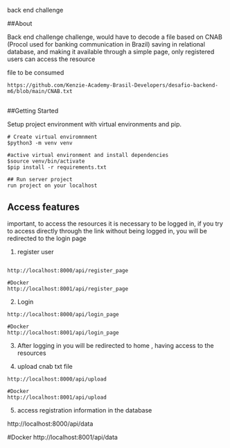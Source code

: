 back end challenge

##About

Back end challenge challenge, would have to decode a file based on CNAB (Procol used for banking communication in Brazil) 
saving in relational database, and making it available through a simple page, only registered users can access the resource

file to be consumed
````
https://github.com/Kenzie-Academy-Brasil-Developers/desafio-backend-m6/blob/main/CNAB.txt
````

##


##Getting Started

Setup project environment with virtual environments and pip.
```
# Create virtual enviromnment
$python3 -m venv venv 

#active virtual environment and install dependencies
$source venv/bin/activate
$pip install -r requirements.txt

## Run server project 
run project on your localhost
```

## Access features

important, to access the resources it is necessary to be logged in,
if you try to access directly through the link without being logged in, you will be redirected to the login page

1. register user
````

http://localhost:8000/api/register_page

#Docker
http://localhost:8001/api/register_page
````
2. Login 
````
http://localhost:8000/api/login_page

#Docker
http://localhost:8001/api/login_page
````
3. After logging in you will be redirected to home , having access to the resources

4. upload cnab txt file
````
http://localhost:8000/api/upload

#Docker
http://localhost:8001/api/upload
````
5. access registration information in the database

http://localhost:8000/api/data

#Docker
http://localhost:8001/api/data
````


